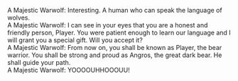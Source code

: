 A Majestic Warwolf: Interesting. A human who can speak the language of wolves.  
A Majestic Warwolf: I can see in your eyes that you are a honest and friendly person, Player. You were patient enough to learn our language and I will grant you a special gift. Will you accept it?  
A Majestic Warwolf: From now on, you shall be known as Player, the bear warrior. You shall be strong and proud as Angros, the great dark bear. He shall guide your path.  
A Majestic Warwolf: YOOOOUHHOOOUU!  
